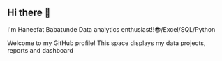 ## Hi there 👋
I'm Haneefat Babatunde 
Data analytics enthusiast!!😎/Excel/SQL/Python

Welcome to my GitHub profile!
This space displays my data projects, reports and dashboard

<!--
##My interests
Data cleaning and visualization 
SQL and Excel analysis 
Python for data aalytics 

- 🌱 I’m currently learning programming using python

 ##📫 contact address:
email - babatundehaneefat@gmail.com
Linkedin - https://www.linkedin.com/in/haneefatbabatunde
kaggle - https://www.kaggle.com/haneefatbabatunde
